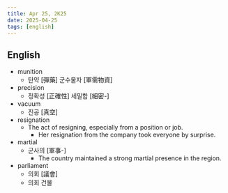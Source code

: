 ```yaml
---
title: Apr 25, 2K25
date: 2025-04-25
tags: [english]
---
```


## English

- munition
  - 탄약 [彈藥] 군수물자 [軍需物資]
- precision
  - 정확성 [正確性] 세밀함 [細密-]
- vacuum
  - 진공 [真空]
- resignation
  - The act of resigning, especially from a position or job.
    - Her resignation from the company took everyone by surprise.
- martial
  - 군사의 [軍事-]
    - The country maintained a strong martial presence in the region.
- parliament
  - 의회 [議會]
  - 의회 건물